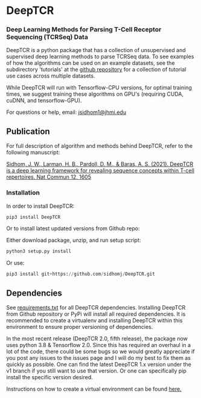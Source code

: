 # DeepTCR

### Deep Learning Methods for Parsing T-Cell Receptor Sequencing (TCRSeq) Data

DeepTCR is a python package that has a collection of unsupervised and supervised 
deep learning methods to parse TCRSeq data. To see examples of how the algorithms can 
be used on an example datasets, see the subdirectory 'tutorials' at the [github repository](https://github.com/sidhomj/DeepTCR) for a collection of tutorial 
use cases across multiple datasets. 

While DeepTCR will run with Tensorflow-CPU versions, for optimal training times, we suggest training these algorithms on GPU's (requiring CUDA, cuDNN, and tensorflow-GPU). 

For questions or help, email: jsidhom1@jhmi.edu

## Publication

For full description of algorithm and methods behind DeepTCR, refer to the following manuscript:

[Sidhom, J. W., Larman, H. B., Pardoll, D. M., & Baras, A. S. (2021). DeepTCR is a deep learning framework for revealing sequence concepts within T-cell repertoires. Nat Commun 12, 1605](https://www.nature.com/articles/s41467-021-21879-w)

### Installation
In order to install DeepTCR:

```python
pip3 install DeepTCR

```

Or to install latest updated versions from Github repo:
 
Either download package, unzip, and run setup script:

```python
python3 setup.py install
```

Or use:

```python
pip3 install git+https://github.com/sidhomj/DeepTCR.git

```

## Dependencies

See [requirements.txt](https://github.com/sidhomj/DeepTCR/blob/master/requirements.txt) for all DeepTCR dependencies. Installing DeepTCR from Github repository or PyPi will install all required dependencies. It is recommended to create a virtualenv and installing DeepTCR within this environment to ensure proper versioning of dependencies.

In the most recent release (DeepTCR 2.0, fifth release), the package now uses python 3.8 & Tensorflow 2.0. Since this has required an overhaul in a lot of the code, there could be some bugs so we would greatly appreciate if you post any issues to the issues page and I will do my best to fix them as quickly as possible. One can find the latest DeepTCR 1.x version under the v1 branch if you still want to use that version. Or one can specifically pip install the specific version desired.

Instructions on how to create a virtual environment can be found [here.](https://packaging.python.org/guides/installing-using-pip-and-virtual-environments/)


